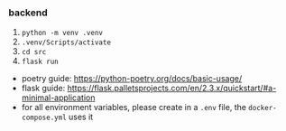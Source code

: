 ### backend

1. `python -m venv .venv`
2. `.venv/Scripts/activate`
3. `cd src`
4. `flask run`

- poetry guide: https://python-poetry.org/docs/basic-usage/
- flask guide: https://flask.palletsprojects.com/en/2.3.x/quickstart/#a-minimal-application
- for all environment variables, please create in a `.env` file, the `docker-compose.yml` uses it
